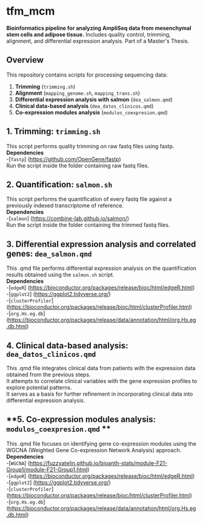 # tfm_mcm
**Bioinformatics pipeline for analyzing AmpliSeq data from mesenchymal stem cells and adipose tissue.** Includes quality control, trimming, alignment, and differential expression analysis. Part of a Master's Thesis. 
## Overview
This repository contains scripts for processing sequencing data:
1. **Trimming** (`trimming.sh`)
2. **Alignment** (`mapping_genome.sh`, `mapping_trans.sh`)
3. **Differential expression analysis with salmon** (`dea_salmon.qmd`)
4. **Clinical data-based analysis** (`dea_datos_clinicos.qmd`)
5. **Co-expression modules analysis** (`modulos_coexpresion.qmd`)  
## **1. Trimming: `trimming.sh`**
This script performs quality trimming on raw fastq files using fastp.   
**Dependencies**    
-[`fastp`] (https://github.com/OpenGene/fastp)  
Run the script inside the folder containing raw fastq files.

## **2. Quantification: `salmon.sh`**
This script performs the quantification of every fastq file against a previously indexed transcriptome of reference.       
**Dependencies**   
-[`salmon`] (https://combine-lab.github.io/salmon/)  
Run the script inside the folder containing the trimmed fastq files. 

## **3. Differential expression analysis and correlated genes: `dea_salmon.qmd`** 
This .qmd file performs differential expression analysis on the quantification results obtained using the `salmon.sh` script.      
**Dependencies**   
-[`edgeR`] (https://bioconductor.org/packages/release/bioc/html/edgeR.html)  
-[`ggplot2`] (https://ggplot2.tidyverse.org/)  
-[`clusterProfiler`] (https://bioconductor.org/packages/release/bioc/html/clusterProfiler.html)  
-[`org.Hs.eg.db`] (https://bioconductor.org/packages/release/data/annotation/html/org.Hs.eg.db.html)   

## **4. Clinical data-based analysis: `dea_datos_clinicos.qmd`**
This .qmd file integrates clinical data from patients with the expression data obtained from the previous steps.  
It attempts to correlate clinical variables with the gene expression profiles to explore potential patterns.  
It serves as a basis for further refinement in incorporating clinical data into differential expression analysis.  

## **5. Co-expression modules analysis: `modulos_coexpresion.qmd` **  
This .qmd file focuses on identifying gene co-expression modules using the WGCNA  (Weighted Gene Co-expression Network Analysis) approach.   
**Dependencies**   
-[`WGCNA`] (https://fuzzyatelin.github.io/bioanth-stats/module-F21-Group1/module-F21-Group1.html)  
-[`edgeR`] (https://bioconductor.org/packages/release/bioc/html/edgeR.html)  
-[`ggplot2`] (https://ggplot2.tidyverse.org/)  
-[`clusterProfiler`] (https://bioconductor.org/packages/release/bioc/html/clusterProfiler.html)  
-[`org.Hs.eg.db`] (https://bioconductor.org/packages/release/data/annotation/html/org.Hs.eg.db.html)  



